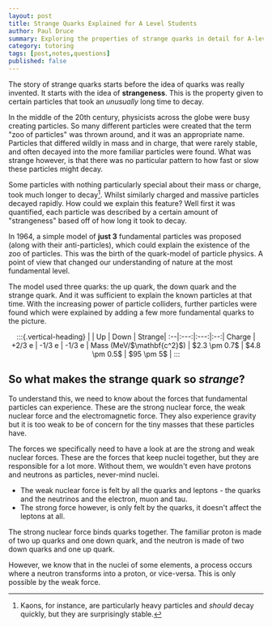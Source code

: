 ```yaml
---
layout: post
title: Strange Quarks Explained for A Level Students
author: Paul Druce
summary: Exploring the properties of strange quarks in detail for A-level students.
category: tutoring
tags: [post,notes,questions]
published: false
---
```


The story of strange quarks starts before the idea of quarks was really invented. It starts with the idea of **strangeness**. This is the property given to certain particles that took an *unusually* long time to decay.

In the middle of the 20th century, physicists across the globe were busy creating particles. So many different particles were created that the term "zoo of particles" was thrown around, and it was an appropriate name. Particles that differed wildly in mass and in charge, that were rarely stable, and often decayed into the more familiar particles were found. What was strange however, is that there was no particular pattern to how fast or slow these particles might decay.

Some particles with nothing particularly special about their mass or charge, took much longer to decay[^kaons]. Whilst similarly charged and massive particles decayed rapidly.
How could we explain this feature? Well first it was quantified, each particle was described by a certain amount of "strangeness" based off of how long it took to decay.

[^kaons]: Kaons, for instance, are particularly heavy particles and *should* decay quickly, but they are surprisingly stable.  

In 1964, a simple model of **just 3** fundamental particles was proposed (along with their anti-particles), which could explain the existence of the zoo of particles. This was the birth of the quark-model of particle physics. A point of view that changed our understanding of nature at the most fundamental level.

The model used three quarks: the up quark, the down quark and the strange quark. And it was sufficient to explain the known particles at that time. With the increasing power of particle colliders, further particles were found which were explained by adding a few more fundamental quarks to the picture.


<center>
:::{.vertical-heading}
|  | Up   | Down  | Strange|
:--|:---:|:---:|:--:|
Charge  | +2/3 e  | -1/3 e  | -1/3 e  |
Mass (MeV/$\mathbf{c^2}$)  | $2.3 \pm 0.7$   | $4.8 \pm 0.5$  | $95 \pm 5$  |
:::
</center>

## So what makes the strange quark so *strange*?
To understand this, we need to know about the forces that fundamental particles can experience. These are the strong nuclear force, the weak nuclear force and the electromagnetic force. They also experience gravity but it is too weak to be of concern for the tiny masses that these particles have.

The forces we specifically need to have a look at are the strong and weak nuclear forces. These are the forces that keep nuclei together, but they are responsible for a lot more. Without them, we wouldn't even have protons and neutrons as particles, never-mind nuclei.

- The weak nuclear force is felt by all the quarks and leptons - the quarks and the neutrinos and the electron, muon and tau.
- The strong force however, is only felt by the quarks, it doesn't affect the leptons at all.

The strong nuclear force binds quarks together. The familiar proton is made of two up quarks and one down quark, and the neutron is made of two down quarks and one up quark.

However, we know that in the nuclei of some elements, a process occurs where a neutron transforms into a proton, or vice-versa. This is only possible by the weak force.
